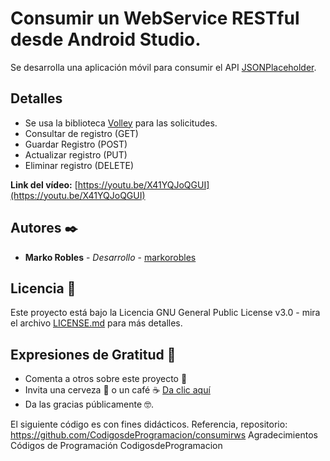 # Consumir un WebService RESTful desde Android Studio.

Se desarrolla una aplicación móvil para consumir el API [JSONPlaceholder](https://jsonplaceholder.typicode.com).

## Detalles
- Se usa la biblioteca [Volley](https://github.com/google/volley) para las solicitudes.
- Consultar de registro (GET)
- Guardar Registro (POST)
- Actualizar registro (PUT)
- Eliminar registro (DELETE)

**Link del vídeo:** [https://youtu.be/X41YQJoQGUI](https://youtu.be/X41YQJoQGUI) 



## Autores ✒️
- **Marko Robles** - *Desarrollo* - [markorobles](https://github.com/markorobles)

## Licencia 📄

Este proyecto está bajo la Licencia GNU General Public License v3.0 - mira el archivo [LICENSE.md](LICENSE.md) para más detalles.

## Expresiones de Gratitud 🎁

* Comenta a otros sobre este proyecto 📢
* Invita una cerveza 🍺 o un café ☕ [Da clic aquí](https://www.paypal.com/paypalme/markorobles?locale.x=es_XC.) 
* Da las gracias públicamente 🤓.

El siguiente código es con fines didácticos.
Referencia, repositorio: https://github.com/CodigosdeProgramacion/consumirws
Agradecimientos Códigos de Programación CodigosdeProgramacion
